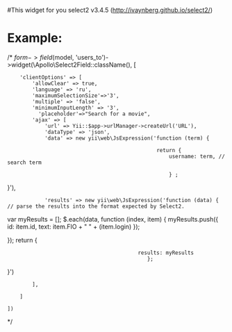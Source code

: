 #This widget for you select2 v3.4.5 (http://ivaynberg.github.io/select2/)
# Example:

/*  $form->field($model, 'users_to')->widget(\Apollo\Select2Field::className(), [

        'clientOptions' => [
            'allowClear' => true,
            'language' => 'ru',
            'maximumSelectionSize'=>'3',
            'multiple' => 'false',
            'minimumInputLength' => '3',
              'placeholder'=>"Search for a movie",
            'ajax' => [
                'url' => Yii::$app->urlManager->createUrl('URL'),
                'dataType' => 'json',
                'data' => new yii\web\JsExpression('function (term) {

                                                    return {
                                                        username: term, // search term

                                                        } ;
 }'),



                'results' => new yii\web\JsExpression('function (data) { // parse the results into the format expected by Select2.
 var myResults = [];
$.each(data, function (index, item) {
 myResults.push({
 id: item.id,
  text: item.FIO + " " + (item.login)
 });

});
                                            return {

                                              results: myResults
                                                 };
 }')


            ],

        ]

    ])
*/



